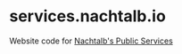 # services.nachtalb.io

Website code for [Nachtalb's Public Services](https://services.nachtalb.io)
